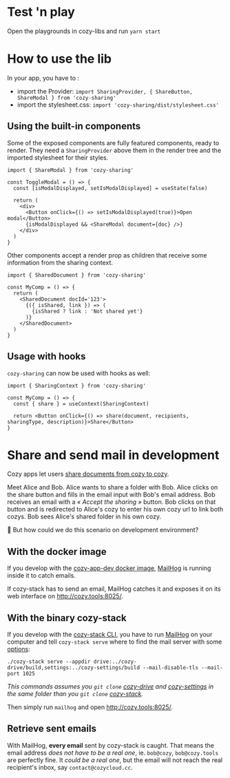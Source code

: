 # Test 'n play

Open the playgrounds in cozy-libs and run `yarn start`

# How to use the lib

In your app, you have to :

- import the Provider: `import SharingProvider, { ShareButton, ShareModal } from 'cozy-sharing'`
- import the stylesheet.css: `import 'cozy-sharing/dist/stylesheet.css'`

## Using the built-in components

Some of the exposed components are fully featured components, ready to render. They need a `SharingProvider` above them in the render tree and the imported stylesheet for their styles.

```
import { ShareModal } from 'cozy-sharing'

const ToggleModal = () => {
  const [isModalDisplayed, setIsModalDisplayed] = useState(false)

  return (
    <div>
      <Button onClick={() => setIsModalDisplayed(true)}>Open modal</Button>
      {isModalDisplayed && <ShareModal document={doc} />}
    </div>
  )
}
```

Other components accept a render prop as children that receive some information from the sharing context.

```
import { SharedDocument } from 'cozy-sharing'

const MyComp = () => {
  return (
    <SharedDocument docId='123'>
      {({ isShared, link }) => (
        {isShared ? link : 'Not shared yet'}
      )}
    </SharedDocument>
  )
}
```

## Usage with hooks

`cozy-sharing` can now be used with hooks as well:

```
import { SharingContext } from 'cozy-sharing'

const MyComp = () => {
  const { share } = useContext(SharingContext)

  return <Button onClick={() => share(document, recipients, sharingType, description)}>Share</Button>
}
```

# Share and send mail in development

Cozy apps let users [share documents from cozy to cozy](https://github.com/cozy/cozy-stack/blob/master/docs/sharing.md#cozy-to-cozy-sharing).

Meet Alice and Bob.
Alice wants to share a folder with Bob.
Alice clicks on the share button and fills in the email input with Bob's email address.
Bob receives an email with a _« Accept the sharing »_ button.
Bob clicks on that button and is redirected to Alice's cozy to enter his own cozy url to link both cozys.
Bob sees Alice's shared folder in his own cozy.

🤔 But how could we do this scenario on development environment?

## With the docker image

If you develop with the [cozy-app-dev docker image](https://github.com/cozy/cozy-stack/blob/master/docs/client-app-dev.md#with-docker), [MailHog](https://github.com/mailhog/MailHog) is running inside it to catch emails.

If cozy-stack has to send an email, MailHog catches it and exposes it on its web interface on <http://cozy.tools:8025/>.

## With the binary cozy-stack

If you develop with the [cozy-stack CLI](https://github.com/cozy/cozy-stack/blob/master/docs/cli/cozy-stack.md), you have to run [MailHog](https://github.com/mailhog/MailHog) on your computer and tell `cozy-stack serve` where to find the mail server with some [options](https://github.com/cozy/cozy-stack/blob/master/docs/cli/cozy-stack_serve.md#options):

```
./cozy-stack serve --appdir drive:../cozy-drive/build,settings:../cozy-settings/build --mail-disable-tls --mail-port 1025
```

_This commands assumes you `git clone` [cozy-drive](https://github.com/cozy/cozy-drive) and [cozy-settings](https://github.com/cozy/cozy-settings) in the same folder than you `git clone` [cozy-stack](https://github.com/cozy/cozy-stack)._

Then simply run `mailhog` and open <http://cozy.tools:8025/>.

## Retrieve sent emails

With MailHog, **every email** sent by cozy-stack is caught. That means the email address _does not have to be a real one_, ie. `bob@cozy`, `bob@cozy.tools` are perfectly fine. It _could be a real one_, but the email will not reach the real recipient's inbox, say `contact@cozycloud.cc`.
